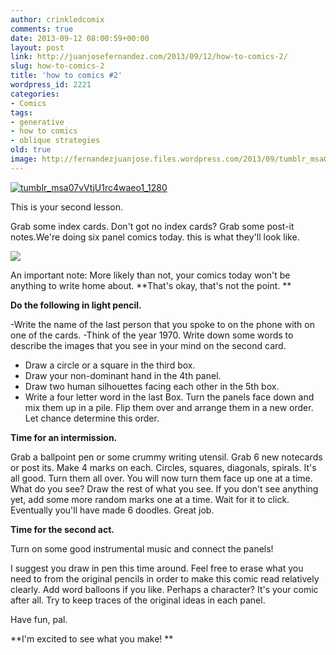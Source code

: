 ```yaml
---
author: crinkledcomix
comments: true
date: 2013-09-12 08:00:59+00:00
layout: post
link: http://juanjosefernandez.com/2013/09/12/how-to-comics-2/
slug: how-to-comics-2
title: 'how to comics #2'
wordpress_id: 2221
categories:
- Comics
tags:
- generative
- how to comics
- oblique strategies
old: true
image: http://fernandezjuanjose.files.wordpress.com/2013/09/tumblr_msa07vvtju1rc4waeo1_1280.gif
---
```


[![tumblr_msa07vVtjU1rc4waeo1_1280](http://fernandezjuanjose.files.wordpress.com/2013/09/tumblr_msa07vvtju1rc4waeo1_1280.gif)](http://fernandezjuanjose.files.wordpress.com/2013/09/tumblr_msa07vvtju1rc4waeo1_1280.gif)

This is your second lesson.




Grab some index cards. Don't got no index cards? Grab some post-it notes.We're doing six panel comics today. this is what they'll look like.





![](http://i.imgur.com/zEKKExH.gif)






An important note: More likely than not, your comics today won't be anything to write home about. **That's okay, that's not the point. **

**Do the following in light pencil.**

-Write the name of the last person that you spoke to on the phone with on one of the cards.
-Think of the year 1970. Write down some words to describe the images that you see in your mind on the second card.
- Draw a circle or a square in the third box.
- Draw your non-dominant hand in the 4th panel.
- Draw two human silhouettes facing each other in the 5th box.
- Write a four letter word in the last Box.
Turn the panels face down and mix them up in a pile. Flip them over and arrange them in a new order. Let chance determine this order.

**Time for an intermission.**

Grab a ballpoint pen or some crummy writing utensil.
Grab 6 new notecards or post its. Make 4 marks on each. Circles, squares, diagonals, spirals. It's all good. Turn them all over. You will now turn them face up one at a time. What do you see? Draw the rest of what you see. If you don't see anything yet, add some more random marks one at a time. Wait for it to click. Eventually you'll have made 6 doodles. Great job.




**Time for the second act.**

Turn on some good instrumental music and connect the panels!




I suggest you draw in pen this time around. Feel free to erase what you need to from the original pencils in order to make this comic read relatively clearly. Add word balloons if you like. Perhaps a character? It's your comic after all. Try to keep traces of the original ideas in each panel.

Have fun, pal.

**I'm excited to see what you make! **











